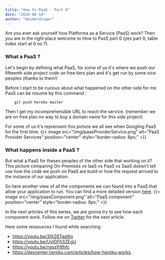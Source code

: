 ```yaml
---
title: "How to PaaS - Part 0"
date: "2020-08-14"
author: "Heimerdinger"
---
```


Are you ever ask yourself how Platforma as a Service (PaaS) work? Then you are in the right place welcome to How to PasS part 0 (yes part 0, table index start at 0 no ?). 

### What a PaaS ?
Let's begin by defining what PaaS, for some of us it's where we push our fifteenth side project code on free tiers plan and it's get run by some nice peoples (thanks to them!)

Before I start to be curious about what happened on the other side for me PaaS can be resume by this command :
```git
    git push heroku master 
```
Then I get my incomprehensible URL to reach the service. (remember we are on free plan no way to buy a domain name for this side project)

For some of us it's reprensent this picture we all see when Googling PaaS for the first time. 
{{< image src="/img/paasProviderService.png" alt="PaaS Provider Services" position="center" style="border-radius: 8px;" >}}

### What happens inside a PaaS ?  
But what a PaaS for theses peoples of the other side that working on it? This picture comparing On-Premises vs IaaS vs PaaS vs SaaS doesn't tell use how the code we push on PaaS are build or how the request arrived to the instance of our application.

So here another view of all the components we can found into a PaaS that allow your application to run. You can find a more detailed version [here](https://docs.cloudfoundry.org/concepts/architecture/).
{{< image src="/img/paasComponent.png" alt="PaaS component" position="center" style="border-radius: 8px;" >}}

In the next articles of this series, we are gonna try to see how each component work. Follow me on [Twitter](https://twitter.com/MarS_XIV) for the next article.

Here some ressources I found while searching
 
- https://youtu.be/3IXZ6Taa9Io
- https://youtu.be/UvIGFh3ZEgU
- https://youtu.be/nassYitfhfc
- https://devcenter.heroku.com/articles/how-heroku-works.



